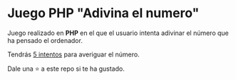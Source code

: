 # Juego PHP "Adivina el numero"

Juego realizado en **PHP** en el que el usuario intenta adivinar el número que ha pensado el ordenador.

Tendrás <ins>5 intentos</ins> para averiguar el número.

Dale una ⭐ a este repo si te ha gustado.
